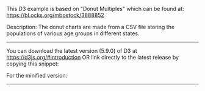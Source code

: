 This D3 example is based on "Donut Multiples" which can be found at: https://bl.ocks.org/mbostock/3888852

Description: The donut charts are made from a CSV file storing the populations of various age groups in different states.

-------------------------------------------------------------------------------------------------------------------------------------


You can download the latest version (5.9.0) of D3 at https://d3js.org/#introduction OR link directly to the latest release by copying this snippet:

<script src="https://d3js.org/d3.v5.min.js"></script>

For the minified version:

<script src="https://d3js.org/d3.v5.min.js"></script>

-------------------------------------------------------------------------------------------------------------------------------------

